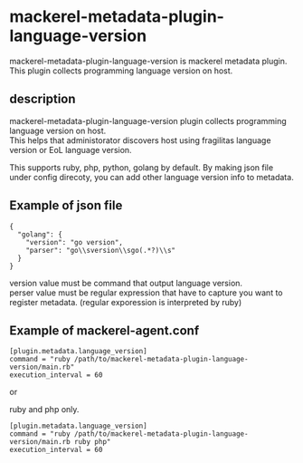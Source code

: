 # mackerel-metadata-plugin-language-version

mackerel-metadata-plugin-language-version is mackerel metadata plugin.  
This plugin collects programming language version on host.

## description
mackerel-metadata-plugin-language-version plugin collects programming language version on host.  
This helps that administorator discovers host using fragilitas language version or EoL language version.  

This supports ruby, php, python, golang by default.
By making json file under config direcoty, you can add other language version info to metadata.  

## Example of json file

```
{
  "golang": {
    "version": "go version",
    "parser": "go\\sversion\\sgo(.*?)\\s"
  }
}
```

version value must be command that output language version.  
perser value must be regular expression that have to capture you want to register metadata.
(regular exporession is interpreted by ruby)

## Example of mackerel-agent.conf

```
[plugin.metadata.language_version]
command = "ruby /path/to/mackerel-metadata-plugin-language-version/main.rb"
execution_interval = 60
```

or 

ruby and php only.
```
[plugin.metadata.language_version]
command = "ruby /path/to/mackerel-metadata-plugin-language-version/main.rb ruby php"
execution_interval = 60
```

